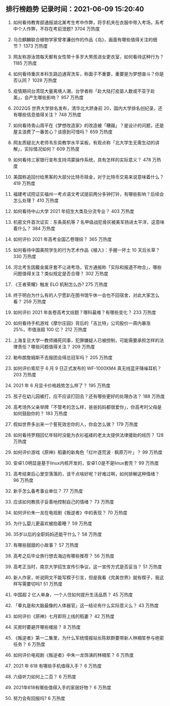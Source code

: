 
## 排行榜趋势 记录时间：2021-06-09 15:20:40
  
  1. 如何看待教育部通报湖北某考生考中作弊，将手机夹在衣服中带入考场，系考中个人作弊，不存在考前泄题? 3704 万热度
    
  2. 乌合麒麟联合植物学家曾孝濂创作的作品《岛》，画面有哪些值得关注的细节？ 1373 万热度
    
  3. 网友称游泳馆每天都有女性带十多岁大男孩进女更衣室，如何看待这种行为？ 1185 万热度
    
  4. 如何看待重庆本科生路边通宵洗车，称面子不重要，重要是为梦想奋斗？你是否认同？ 1028 万热度
    
  5. 疫情期间台湾现大量离境人潮，台学者称「赴大陆打疫苗人数或不亚于赴美」，会产生哪些影响？ 957 万热度
    
  6. 2022QS 世界大学排名发布，清华北大跻身前 20，国内大学排名创纪录，还有哪些信息值得关注？ 748 万热度
    
  7. 如何看待青山周平在《梦想改造家》的改造被「糟蹋」？是设计的问题，还是屋主浪费了一番苦心？该感到可惜吗？ 659 万热度
    
  8. 网友质疑北大老师韦东奕教学水平呆板，有观点称「北大学生无需生动的讲解」，实际情况如何？ 609 万热度
    
  9. 如何看待三家银行宣布支持鸿蒙操作系统，具有怎样的实际意义？ 478 万热度
    
  10. 美国称追回付给黑客的大部分比特币赎金，对于比特币交易来说意味着什么？ 419 万热度
    
  11. 福建考试院证实福州一考点语文考试提前两分多钟打铃，有哪些影响？后续会怎么处理？ 410 万热度
    
  12. 如何看待中山大学 2021 年招生大类及分流专业？ 403 万热度
    
  13. 机密文件首次证实：东条英机等 7 名甲级战犯骨灰被美军扬进太平洋，这意味着什么？ 384 万热度
    
  14. 如何评价 2021 年高考全国乙卷理综？ 365 万热度
    
  15. 如何看待中国美院学生的行为艺术作品《植入》：手握一抔土 10 天后长草？ 330 万热度
    
  16. 河北考生因戴金属牙套不让进考场，官方通报称「实际和报道不吻合」，哪些问题值得关注？类似规定是否合理？ 302 万热度
    
  17. 《王者荣耀》触发 ELO 机制怎么办? 275 万热度
    
  18. 终于明白为什么有的人宁愿趴在图书馆午休一会也不回宿舍，对此大家怎么看？ 259 万热度
    
  19. 如何评价 2021 年各卷高考文综题？哪科最难？有哪些变化？ 233 万热度
    
  20. 如何看待手机游戏《摩尔庄园》背后的「吉比特」公司股价一周内暴涨 25%，市值涨超 100 亿？ 212 万热度
    
  21. 上海复旦大学一教师捅死同事，犯罪嫌疑人已被控制，可能需要承担怎样的法律责任？哪些问题值得关注？ 209 万热度
    
  22. 勒布朗詹姆斯不去报团会得总冠军吗？ 205 万热度
    
  23. 如何评价索尼于 6 月 9 日正式发布的 WF-1000XM4 真无线蓝牙降噪耳机？ 203 万热度
    
  24. 2021 年 6 月显卡价格趋势怎么样了？ 195 万热度
    
  25. 孩子在幼儿园被打，应不应该打回去？还有哪些更好的处理办法？ 188 万热度
    
  26. 高考场外父亲举牌「不管考的怎么样，爸爸妈妈都很爱你」，你高考时父母是如何鼓励你的？ 183 万热度
    
  27. 假如世界多出来一个誓死效忠你的人，你会怎么做？ 179 万热度
    
  28. 如何看待罗翔回忆年轻时没能为衣衫褴褛的老太太提供法律援助的经历？ 128 万热度
    
  29. 如何评价游戏《原神》稻妻的新角色「红叶逐荒波 · 枫原万叶」？ 99 万热度
    
  30. 安卓1.0明显是基于linux内核开发的，安卓1.0是不是linux套壳？ 99 万热度
    
  31. 高考结束后心里空落落的，该干点啥好呢？好难过啊，如何排解这种情绪？ 96 万热度
    
  32. 新手怎么备考事业单位？ 77 万热度
    
  33. 应该如何教孩子妥善地控制自己的情绪？ 73 万热度
    
  34. 如何评价朱一龙在电视剧《叛逆者》中的表现？ 70 万热度
    
  35. 为什么婴儿更喜欢被抱着睡？ 59 万热度
    
  36. 35岁以后的全职妈妈还能干什么？ 58 万热度
    
  37. 有哪些甜甜的小故事？ 57 万热度
    
  38. 高考之后毕业旅行想去海边有哪些推荐？ 56 万热度
    
  39. 高考正当时，南京大学招生宣传引争议，这一宣传方式是否妥当？ 51 万热度
    
  40. 新人作家，听说网文不能写楔子引言，但是我看《完美世界》就有楔子，我这样写需要切吗? 51 万热度
    
  41. 中国超 2 亿人单身，一个人住如何提升生活品质？ 45 万热度
    
  42. 「睾丸是和大脑最像的人体器官」这一结论有什么实际意义么？ 43 万热度
    
  43. 如何评价《原神》七月即将上线的稻妻？ 42 万热度
    
  44. 买房时要避开哪些楼层？ 8 万热度
    
  45. 《叛逆者》第一二集里，为什么军统情报站长陈默群要带新人林楠笙参与绝密任务？ 6 万热度
    
  46. 如何评价电视剧《叛逆者》中朱一龙饰演的林楠笙？ 6 万热度
    
  47. 2021 年 618 有哪些手机值得入手？ 6 万热度
    
  48. 六级听力如何上二百？ 6 万热度
    
  49. 2021年618有哪些值得入手的家居好物？ 6 万热度
    
  50. 努力会有回报吗? 6 万热度
    